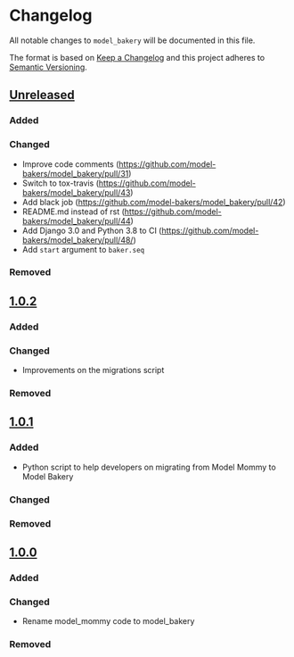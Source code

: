 # Changelog

All notable changes to `model_bakery` will be documented in this file.

The format is based on [Keep a Changelog](http://keepachangelog.com/)
and this project adheres to [Semantic Versioning](http://semver.org/).

## [Unreleased](https://github.com/model-bakers/model_bakery/tree/master)

### Added

### Changed
- Improve code comments (https://github.com/model-bakers/model_bakery/pull/31)
- Switch to tox-travis (https://github.com/model-bakers/model_bakery/pull/43)
- Add black job (https://github.com/model-bakers/model_bakery/pull/42)
- README.md instead of rst (https://github.com/model-bakers/model_bakery/pull/44)
- Add Django 3.0 and Python 3.8 to CI (https://github.com/model-bakers/model_bakery/pull/48/)
- Add `start` argument to `baker.seq`

### Removed

## [1.0.2](https://pypi.org/project/model-bakery/1.0.2/)

### Added

### Changed
- Improvements on the migrations script

### Removed

## [1.0.1](https://pypi.org/project/model-bakery/1.0.1/)

### Added
- Python script to help developers on migrating from Model Mommy to Model Bakery

### Changed

### Removed

## [1.0.0](https://pypi.org/project/model-bakery/1.0.0/)

### Added

### Changed
- Rename model_mommy code to model_bakery

### Removed

